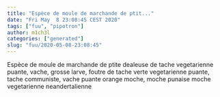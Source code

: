 ```yaml
---
title: "Espèce de moule de marchande de ptit..."
date: "Fri May  8 23:08:45 CEST 2020"
tags: ["fuu", "pipotron"]
author: m1ch3l
categories: ["generated"]
slug: "fuu/2020-05-08-23:08:45"
---
```


Espèce de moule de marchande de ptite dealeuse de tache vegetarienne puante, vache, grosse larve, foutre de tache verte vegetarienne puante, tache communiste, vache puante orange moche, moche punaise moche vegetarienne neandertalienne
